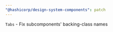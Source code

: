 ```yaml
---
"@hashicorp/design-system-components": patch
---
```


`Tabs` - Fix subcomponents' backing-class names
